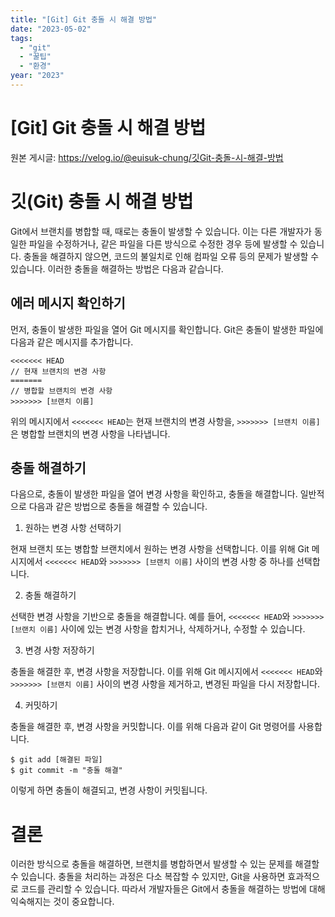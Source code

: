 ```yaml
---
title: "[Git] Git 충돌 시 해결 방법"
date: "2023-05-02"
tags:
  - "git"
  - "꿀팁"
  - "환경"
year: "2023"
---
```


# [Git] Git 충돌 시 해결 방법

원본 게시글: https://velog.io/@euisuk-chung/깃Git-충돌-시-해결-방법



깃(Git) 충돌 시 해결 방법
=================

Git에서 브랜치를 병합할 때, 때로는 충돌이 발생할 수 있습니다. 이는 다른 개발자가 동일한 파일을 수정하거나, 같은 파일을 다른 방식으로 수정한 경우 등에 발생할 수 있습니다. 충돌을 해결하지 않으면, 코드의 불일치로 인해 컴파일 오류 등의 문제가 발생할 수 있습니다. 이러한 충돌을 해결하는 방법은 다음과 같습니다.

에러 메시지 확인하기
-----------

먼저, 충돌이 발생한 파일을 열어 Git 메시지를 확인합니다. Git은 충돌이 발생한 파일에 다음과 같은 메시지를 추가합니다.

```
<<<<<<< HEAD
// 현재 브랜치의 변경 사항
=======
// 병합할 브랜치의 변경 사항
>>>>>>> [브랜치 이름]
```

위의 메시지에서 `<<<<<<< HEAD`는 현재 브랜치의 변경 사항을, `>>>>>>> [브랜치 이름]`은 병합할 브랜치의 변경 사항을 나타냅니다.

충돌 해결하기
-------

다음으로, 충돌이 발생한 파일을 열어 변경 사항을 확인하고, 충돌을 해결합니다. 일반적으로 다음과 같은 방법으로 충돌을 해결할 수 있습니다.

1. 원하는 변경 사항 선택하기

현재 브랜치 또는 병합할 브랜치에서 원하는 변경 사항을 선택합니다. 이를 위해 Git 메시지에서 `<<<<<<< HEAD`와 `>>>>>>> [브랜치 이름]` 사이의 변경 사항 중 하나를 선택합니다.

2. 충돌 해결하기

선택한 변경 사항을 기반으로 충돌을 해결합니다. 예를 들어, `<<<<<<< HEAD`와 `>>>>>>> [브랜치 이름]` 사이에 있는 변경 사항을 합치거나, 삭제하거나, 수정할 수 있습니다.

3. 변경 사항 저장하기

충돌을 해결한 후, 변경 사항을 저장합니다. 이를 위해 Git 메시지에서 `<<<<<<< HEAD`와 `>>>>>>> [브랜치 이름]` 사이의 변경 사항을 제거하고, 변경된 파일을 다시 저장합니다.

4. 커밋하기

충돌을 해결한 후, 변경 사항을 커밋합니다. 이를 위해 다음과 같이 Git 명령어를 사용합니다.

```
$ git add [해결된 파일]
$ git commit -m "충돌 해결"
```

이렇게 하면 충돌이 해결되고, 변경 사항이 커밋됩니다.

결론
==

이러한 방식으로 충돌을 해결하면, 브랜치를 병합하면서 발생할 수 있는 문제를 해결할 수 있습니다. 충돌을 처리하는 과정은 다소 복잡할 수 있지만, Git을 사용하면 효과적으로 코드를 관리할 수 있습니다. 따라서 개발자들은 Git에서 충돌을 해결하는 방법에 대해 익숙해지는 것이 중요합니다.

